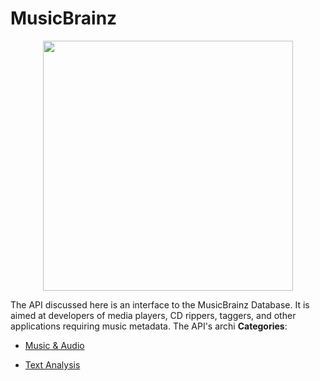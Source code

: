 # MusicBrainz

<p align="center">
    <img width="400" src="https://raw.githubusercontent.com/awesome-apis/awesome-apis/apis/musicbrainz/logo_256x256.png" />
</p>


The API discussed here is an interface to the MusicBrainz Database. It is aimed at developers of media players, CD rippers, taggers, and other applications requiring music metadata.  The API's archi
**Categories**:

- [Music & Audio](https://github/awesome-apis/awesome-apis#music-and-audio)

- [Text Analysis](https://github/awesome-apis/awesome-apis#text-analysis)



